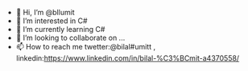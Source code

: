 - 👋 Hi, I’m @bllumit
- 👀 I’m interested in C#
- 🌱 I’m currently learning C#
- 💞️ I’m looking to collaborate on ...
- 📫 How to reach me twetter:@bilal#umitt , linkedin:https://www.linkedin.com/in/bilal-%C3%BCmit-a4370558/

<!---
bllumit/bllumit is a ✨ special ✨ repository because its `README.md` (this file) appears on your GitHub profile.
You can click the Preview link to take a look at your changes.
--->
